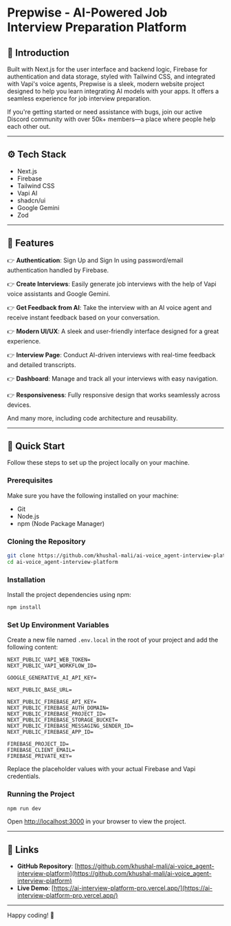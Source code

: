 # Prepwise - AI-Powered Job Interview Preparation Platform

## 🤖 Introduction

Built with Next.js for the user interface and backend logic, Firebase for authentication and data storage, styled with Tailwind CSS, and integrated with Vapi's voice agents, Prepwise is a sleek, modern website project designed to help you learn integrating AI models with your apps. It offers a seamless experience for job interview preparation.

If you're getting started or need assistance with bugs, join our active Discord community with over 50k+ members—a place where people help each other out.

---

## ⚙️ Tech Stack

- Next.js
- Firebase
- Tailwind CSS
- Vapi AI
- shadcn/ui
- Google Gemini
- Zod

---

## 🔋 Features

👉 **Authentication**: Sign Up and Sign In using password/email authentication handled by Firebase.

👉 **Create Interviews**: Easily generate job interviews with the help of Vapi voice assistants and Google Gemini.

👉 **Get Feedback from AI**: Take the interview with an AI voice agent and receive instant feedback based on your conversation.

👉 **Modern UI/UX**: A sleek and user-friendly interface designed for a great experience.

👉 **Interview Page**: Conduct AI-driven interviews with real-time feedback and detailed transcripts.

👉 **Dashboard**: Manage and track all your interviews with easy navigation.

👉 **Responsiveness**: Fully responsive design that works seamlessly across devices.

And many more, including code architecture and reusability.

---

## 🤸 Quick Start

Follow these steps to set up the project locally on your machine.

### Prerequisites

Make sure you have the following installed on your machine:

- Git
- Node.js
- npm (Node Package Manager)

### Cloning the Repository

```bash
git clone https://github.com/khushal-mali/ai-voice_agent-interview-platform.git
cd ai-voice_agent-interview-platform
```

### Installation

Install the project dependencies using npm:

```bash
npm install
```

### Set Up Environment Variables

Create a new file named `.env.local` in the root of your project and add the following content:

```
NEXT_PUBLIC_VAPI_WEB_TOKEN=
NEXT_PUBLIC_VAPI_WORKFLOW_ID=

GOOGLE_GENERATIVE_AI_API_KEY=

NEXT_PUBLIC_BASE_URL=

NEXT_PUBLIC_FIREBASE_API_KEY=
NEXT_PUBLIC_FIREBASE_AUTH_DOMAIN=
NEXT_PUBLIC_FIREBASE_PROJECT_ID=
NEXT_PUBLIC_FIREBASE_STORAGE_BUCKET=
NEXT_PUBLIC_FIREBASE_MESSAGING_SENDER_ID=
NEXT_PUBLIC_FIREBASE_APP_ID=

FIREBASE_PROJECT_ID=
FIREBASE_CLIENT_EMAIL=
FIREBASE_PRIVATE_KEY=
```

Replace the placeholder values with your actual Firebase and Vapi credentials.

### Running the Project

```bash
npm run dev
```

Open [http://localhost:3000](http://localhost:3000) in your browser to view the project.

---

## 🔗 Links

- **GitHub Repository**: [https://github.com/khushal-mali/ai-voice_agent-interview-platform](https://github.com/khushal-mali/ai-voice_agent-interview-platform)
- **Live Demo**: [https://ai-interview-platform-pro.vercel.app/](https://ai-interview-platform-pro.vercel.app/)

---

Happy coding! 🚀
